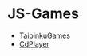 # JS-Games
- [TaipinkuGames](https://yizi-yeh.github.io/JS-Games/TaipinkuGame/taipinku.html) <br>
- [CdPlayer](https://yizi-yeh.github.io/JS-Games/CdPlayer/index.html)
